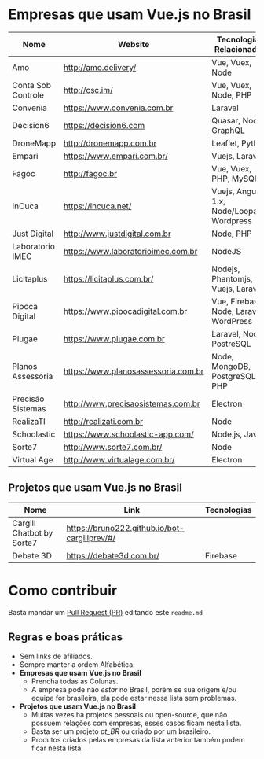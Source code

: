 # Empresas que usam Vue.js no Brasil

Nome | Website | Tecnologias Relacionadas | Cidade
------------ | ------- | ------------ | -------
Amo | http://amo.delivery/ | Vue, Vuex, Node | Chapecó/RS
Conta Sob Controle | http://csc.im/ | Vue, Vuex, Node, PHP | Astolfo Dutra/MG
Convenia | https://www.convenia.com.br | Laravel
Decision6 | https://decision6.com | Quasar, Node, GraphQL | Rio de Janeiro
DroneMapp | http://dronemapp.com.br | Leaflet, Python | Curitiba/PR
Empari | https://www.empari.com.br/ | Vuejs, Laravel | Maringá-PR
Fagoc | http://fagoc.br | Vue, Vuex, PHP, MySQL | Ubá/MG
InCuca | https://incuca.net/ | Vuejs, Angular 1.x, Node/Loopack, Wordpress
Just Digital | http://www.justdigital.com.br | Node, PHP
Laboratorio IMEC | https://www.laboratorioimec.com.br | NodeJS
Licitaplus | https://licitaplus.com.br/ | Nodejs, Phantomjs, Vuejs, Laravel | Maringá-PR
Pipoca Digital | https://www.pipocadigital.com.br | Vue, Firebase, Node, Laravel, WordPress | Rio de Janeiro/RJ
Plugae | https://www.plugae.com.br | Laravel, Node, PostreSQL
Planos Assessoria | https://www.planosassessoria.com.br | Node, MongoDB, PostgreSQL, PHP
Precisão Sistemas | http://www.precisaosistemas.com.br | Electron
RealizaTI | http://realizati.com.br | Node
Schoolastic | https://www.schoolastic-app.com/ | Node.js, Java
Sorte7 | http://www.sorte7.com.br/ | Node
Virtual Age | http://www.virtualage.com.br/ | Electron 

## Projetos que usam Vue.js no Brasil


Nome | Link | Tecnologias
------------ | ------- | ------------
Cargill Chatbot by Sorte7 | https://bruno222.github.io/bot-cargillprev/#/
Debate 3D | https://debate3d.com.br/ | Firebase


# Como contribuir

Basta mandar um [Pull Request (PR)](https://blog.da2k.com.br/2015/02/04/git-e-github-do-clone-ao-pull-request/) editando este `readme.md`

## Regras e boas práticas
- Sem links de afiliados.
- Sempre manter a ordem Alfabética.
- **Empresas que usam Vue.js no Brasil**
  - Prencha todas as Colunas.
  - A empresa pode não *estar* no Brasil, porém se sua origem e/ou equipe for brasileira, ela pode estar nessa lista sem problemas.
- **Projetos que usam Vue.js no Brasil**
  - Muitas vezes ha projetos pessoais ou open-source, que não possuem relações com empresas, esses casos ficam nesta lista.
  - Basta ser um projeto *pt_BR* ou criado por um brasileiro.
  - Produtos criados pelas empresas da lista anterior também podem ficar nesta lista.
